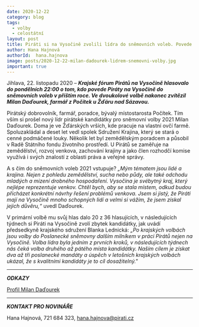 ```yaml
---
date: 2020-12-22
category: blog
tags:
  - volby
  - celostátní
layout: post
title: Piráti si na Vysočině zvolili lídra do sněmovních voleb. Povede je Milan Daďourek z Počítek na Žďársku
author: Hana Hajnová
authorId:  hana.hajnova
image: posts/2020-12-22-milan-dadourek-lidrem-snemovni-volby.jpg
important: true
---
```


Jihlava, 22. listopadu 2020 – ***Krajské fórum Pirátů na Vysočině hlasovalo do pondělních 22:00 o tom, kdo povede Piráty na Vysočině do sněmovních voleb v příštím roce. Ve dvoukolové volbě nakonec zvítězil Milan Daďourek, farmář z Počítek u Žďáru nad Sázavou.***

Pirátský dobrovolník, farmář, poradce, bývalý místostarosta Počítek. Tím vším si prošel nový lídr pirátské kandidátky pro sněmovní volby 2021 Milan Daďourek. Doma je ve Žďárských vrších, kde pracuje na vlastní ovčí farmě. Spoluzakládal a deset let vedl spolek Sdružení Krajina, který se stará o cenné podmáčené louky. Několik let byl zemědělským poradcem a působil v Radě Státního fondu životního prostředí. U Pirátů se zaměřuje na zemědělství, rozvoj venkova, zachování krajiny a jako člen rozhodčí komise využívá i svých znalostí z oblasti práva a veřejné správy. 

A s čím do sněmovních voleb 2021 vstupuje? *„Mým tématem jsou lidé a krajina. Nejen z pohledu zemědělství, sucha nebo půdy, ale také odchodu mladých a mizení drobného hospodaření. Vysočina je svébytný kraj, který nejlépe reprezentuje venkov. Chtěl bych, aby se stala místem, odkud budou přicházet konkrétní návrhy řešení problémů venkova. Jsem si jistý, že Piráti mají na Vysočině mnoho schopných lidí a velmi si vážím, že jsem získal jejich důvěru,“* uvedl Daďourek.

V primární volbě mu svůj hlas dalo 20 z 36 hlasujících, v následujících týdnech si Piráti na Vysočině zvolí zbytek kandidátky, jak uvádí předsedkyně krajského sdružení Blanka Lednická: *„Po krajských volbách jsou volby do Poslanecké sněmovny dalším milníkem v práci Pirátů nejen na Vysočině. Volba lídra byla jedním z prvních kroků, v následujících týdnech nás čeká volba druhého až pátého místa kandidátky. Naším cílem je získat dva až tři poslanecké mandáty a úspěch v letošních krajských volbách ukázal, že s kvalitními kandidáty je to cíl dosažitelný."*

---

***ODKAZY***

[Profil Milan Daďourek](https://vysocina.pirati.cz/lide/milan-dadourek)

---

***KONTAKT PRO NOVINÁŘE*** 

Hana Hajnová, 721 684 323, <hana.hajnova@pirati.cz>
